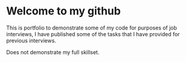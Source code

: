 # Welcome to my github

This is portfolio to demonstrate some of my code for purposes of job interviews, I have published some of the tasks that I have provided for previous interviews.

Does not demonstrate my full skillset.

